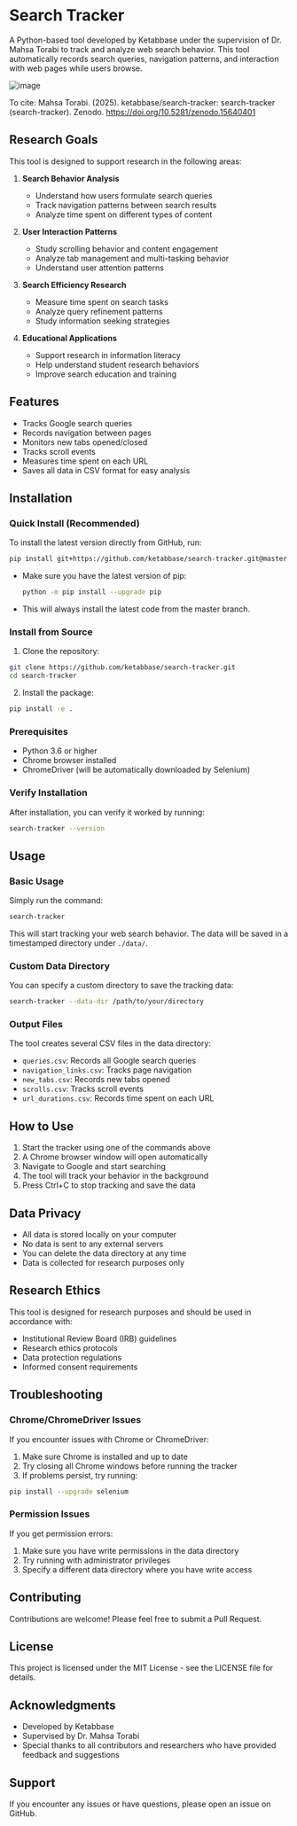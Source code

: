 # Search Tracker

A Python-based tool developed by Ketabbase under the supervision of Dr. Mahsa Torabi to track and analyze web search behavior. This tool automatically records search queries, navigation patterns, and interaction with web pages while users browse.

![image](https://github.com/user-attachments/assets/1b441e9d-57dc-444f-8099-777b346145de)

To cite: 
Mahsa Torabi. (2025). ketabbase/search-tracker: search-tracker (search-tracker). Zenodo. https://doi.org/10.5281/zenodo.15640401

## Research Goals

This tool is designed to support research in the following areas:

1. **Search Behavior Analysis**
   - Understand how users formulate search queries
   - Track navigation patterns between search results
   - Analyze time spent on different types of content

2. **User Interaction Patterns**
   - Study scrolling behavior and content engagement
   - Analyze tab management and multi-tasking behavior
   - Understand user attention patterns

3. **Search Efficiency Research**
   - Measure time spent on search tasks
   - Analyze query refinement patterns
   - Study information seeking strategies

4. **Educational Applications**
   - Support research in information literacy
   - Help understand student research behaviors
   - Improve search education and training

## Features

- Tracks Google search queries
- Records navigation between pages
- Monitors new tabs opened/closed
- Tracks scroll events
- Measures time spent on each URL
- Saves all data in CSV format for easy analysis

## Installation

### Quick Install (Recommended)

To install the latest version directly from GitHub, run:

```bash
pip install git+https://github.com/ketabbase/search-tracker.git@master
```

- Make sure you have the latest version of pip:
  ```bash
  python -m pip install --upgrade pip
  ```
- This will always install the latest code from the master branch.

### Install from Source
1. Clone the repository:
```bash
git clone https://github.com/ketabbase/search-tracker.git
cd search-tracker
```
2. Install the package:
```bash
pip install -e .
```

### Prerequisites
* Python 3.6 or higher
* Chrome browser installed
* ChromeDriver (will be automatically downloaded by Selenium)

### Verify Installation
After installation, you can verify it worked by running:
```bash
search-tracker --version
```

## Usage

### Basic Usage

Simply run the command:
```bash
search-tracker
```

This will start tracking your web search behavior. The data will be saved in a timestamped directory under `./data/`.

### Custom Data Directory

You can specify a custom directory to save the tracking data:
```bash
search-tracker --data-dir /path/to/your/directory
```

### Output Files

The tool creates several CSV files in the data directory:

- `queries.csv`: Records all Google search queries
- `navigation_links.csv`: Tracks page navigation
- `new_tabs.csv`: Records new tabs opened
- `scrolls.csv`: Tracks scroll events
- `url_durations.csv`: Records time spent on each URL

## How to Use

1. Start the tracker using one of the commands above
2. A Chrome browser window will open automatically
3. Navigate to Google and start searching
4. The tool will track your behavior in the background
5. Press Ctrl+C to stop tracking and save the data

## Data Privacy

- All data is stored locally on your computer
- No data is sent to any external servers
- You can delete the data directory at any time
- Data is collected for research purposes only

## Research Ethics

This tool is designed for research purposes and should be used in accordance with:
- Institutional Review Board (IRB) guidelines
- Research ethics protocols
- Data protection regulations
- Informed consent requirements

## Troubleshooting

### Chrome/ChromeDriver Issues

If you encounter issues with Chrome or ChromeDriver:

1. Make sure Chrome is installed and up to date
2. Try closing all Chrome windows before running the tracker
3. If problems persist, try running:
```bash
pip install --upgrade selenium
```

### Permission Issues

If you get permission errors:

1. Make sure you have write permissions in the data directory
2. Try running with administrator privileges
3. Specify a different data directory where you have write access

## Contributing

Contributions are welcome! Please feel free to submit a Pull Request.

## License

This project is licensed under the MIT License - see the LICENSE file for details.

## Acknowledgments

- Developed by Ketabbase
- Supervised by Dr. Mahsa Torabi
- Special thanks to all contributors and researchers who have provided feedback and suggestions

## Support

If you encounter any issues or have questions, please open an issue on GitHub. 
